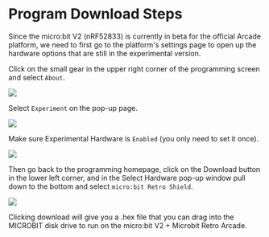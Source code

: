﻿---
sidebar_position: 7
sidebar_label: Program Download Steps
---
# Program Download Steps

Since the micro:bit V2 (nRF52833) is currently in beta for the official Arcade platform, we need to first go to the platform's settings page to open up the hardware options that are still in the experimental version.

Click on the small gear in the upper right corner of the programming screen and select `About`.

![](https://wiki-media-ef.oss-cn-hongkong.aliyuncs.com/docs/microbit/expansion-board/microbit-retro-arcade-se/images/microbit-retro-arcade-16.png)

Select `Experiment` on the pop-up page.

![](https://wiki-media-ef.oss-cn-hongkong.aliyuncs.com/docs/microbit/expansion-board/microbit-retro-arcade-se/images/microbit-retro-arcade-17.png)

Make sure Experimental Hardware is `Enabled` (you only need to set it once).

![](https://wiki-media-ef.oss-cn-hongkong.aliyuncs.com/docs/microbit/expansion-board/microbit-retro-arcade-se/images/microbit-retro-arcade-18.png)

Then go back to the programming homepage, click on the Download button in the lower left corner, and in the Select Hardware pop-up window pull down to the bottom and select `micro:bit Retro Shield`.

![](https://wiki-media-ef.oss-cn-hongkong.aliyuncs.com/docs/microbit/expansion-board/microbit-retro-arcade-se/images/microbit-retro-arcade-19.png)

Clicking download will give you a .hex file that you can drag into the MICROBIT disk drive to run on the micro:bit V2 + Microbit Retro Arcade.
